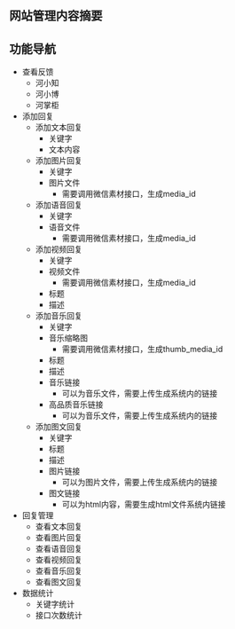 ## 网站管理内容摘要

## 功能导航
- 查看反馈
    + 河小知
    + 河小博
    + 河掌柜
- 添加回复
    + 添加文本回复
        * 关键字
        * 文本内容
    + 添加图片回复
        * 关键字
        * 图片文件
            * 需要调用微信素材接口，生成media_id
    + 添加语音回复
        * 关键字
        * 语音文件
            * 需要调用微信素材接口，生成media_id
    + 添加视频回复
        * 关键字
        * 视频文件
            * 需要调用微信素材接口，生成media_id
        * 标题
        * 描述
    + 添加音乐回复
        * 关键字
        * 音乐缩略图
            * 需要调用微信素材接口，生成thumb_media_id
        * 标题
        * 描述
        * 音乐链接
            * 可以为音乐文件，需要上传生成系统内的链接
        * 高品质音乐链接
            * 可以为音乐文件，需要上传生成系统内的链接
    + 添加图文回复
        * 关键字
        * 标题
        * 描述
        * 图片链接
            * 可以为图片文件，需要上传生成系统内的链接
        * 图文链接
            * 可以为html内容，需要生成html文件系统内链接
- 回复管理
    + 查看文本回复
    + 查看图片回复
    + 查看语音回复
    + 查看视频回复
    + 查看音乐回复
    + 查看图文回复
- 数据统计
    + 关键字统计
    + 接口次数统计